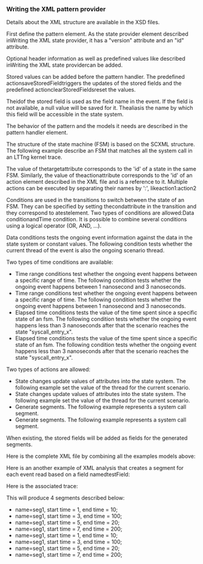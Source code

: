### Writing the XML pattern provider

Details about the XML structure are available in the XSD files.

First define the pattern element. As the state provider element described inWriting the XML state provider, it has a "version" attribute and an "id" attribute.

Optional header information as well as predefined values like described inWriting the XML state providercan be added.

Stored values can be added before the pattern handler. The predefined actionsaveStoredFieldtriggers the updates of the stored fields and the predefined actionclearStoredFieldsreset the values.

Theidof the stored field is used as the field name in the event. If the field is not available, a null value will be saved for it. Thealiasis the name by which this field will be accessible in the state system.

The behavior of the pattern and the models it needs are described in the pattern handler element.

The structure of the state machine (FSM) is based on the SCXML structure. The following example describe an FSM that matches all the system call in an LTTng kernel trace.

The value of thetargetattribute corresponds to the 'id' of a state in the same FSM. Similarly, the value of theactionattribute corresponds to the 'id' of an action element described in the XML file and is a reference to it. Multiple actions can be executed by separating their names by ':', likeaction1:action2

Conditions are used in the transitions to switch between the state of an FSM. They can be specified by setting thecondattribute in the transition and they correspond to atestelement. Two types of conditions are allowed:Data conditionandTime condition. It is possible to combine several conditions using a logical operator (OR, AND, ...).

Data conditions tests the ongoing event information against the data in the state system or constant values. The following condition tests whether the current thread of the event is also the ongoing scenario thread.

Two types of time conditions are available:
- Time range conditions test whether the ongoing event happens between a specific range of time. The following condition tests whether the ongoing event happens between 1 nanosecond and 3 nanoseconds.
- Time range conditions test whether the ongoing event happens between a specific range of time. The following condition tests whether the ongoing event happens between 1 nanosecond and 3 nanoseconds.
- Elapsed time conditions tests the value of the time spent since a specific state of an fsm. The following condition tests whether the ongoing event happens less than 3 nanoseconds after that the scenario reaches the state "syscall_entry_x".
- Elapsed time conditions tests the value of the time spent since a specific state of an fsm. The following condition tests whether the ongoing event happens less than 3 nanoseconds after that the scenario reaches the state "syscall_entry_x".

Two types of actions are allowed:
- State changes update values of attributes into the state system. The following example set the value of the thread for the current scenario.
- State changes update values of attributes into the state system. The following example set the value of the thread for the current scenario.
- Generate segments. The following example represents a system call segment.
- Generate segments. The following example represents a system call segment.

When existing, the stored fields will be added as fields for the generated segments.

Here is the complete XML file by combining all the examples models above:

Here is an another example of XML analysis that creates a segment for each event read based on a field namedtestField:

Here is the associated trace:

This will produce 4 segments described below:
- name=seg1, start time = 1, end time = 10;
- name=seg1, start time = 3, end time = 100;
- name=seg1, start time = 5, end time = 20;
- name=seg1, start time = 7, end time = 200;
- name=seg1, start time = 1, end time = 10;
- name=seg1, start time = 3, end time = 100;
- name=seg1, start time = 5, end time = 20;
- name=seg1, start time = 7, end time = 200;